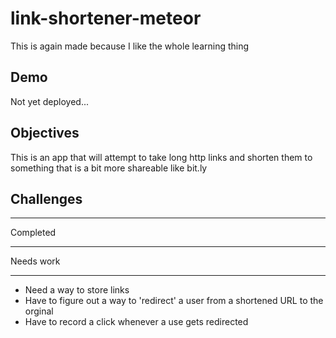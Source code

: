 # link-shortener-meteor

This is again made because I like the whole learning thing

## Demo

Not yet deployed...

## Objectives

This is an app that will attempt to take long http links and shorten them to something that is a bit more shareable like bit.ly

## Challenges

--------------------------------------------------------------------------------

Completed

--------------------------------------------------------------------------------

Needs work

--------------------------------------------------------------------------------

- Need a way to store links
- Have to figure out a way to 'redirect' a user from a shortened URL to the orginal
- Have to record a click whenever a use gets redirected
